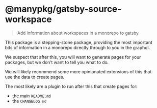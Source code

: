 # @manypkg/gatsby-source-workspace

> Add information about workspaces in a monorepo to gatsby

This package is a stepping-stone package, providing the most important bits of information in a monorepo
directly through to you in the graphql.

We suspect that after this, you will want to generate pages for your packages, but we don't want to tell
you what to do.

We will likely recommend some more opinionated extensions of this that use the data to create pages.

The most likely are a plugin to run after this that create pages for:

- the main `README.md`
- the `CHANGELOG.md`

